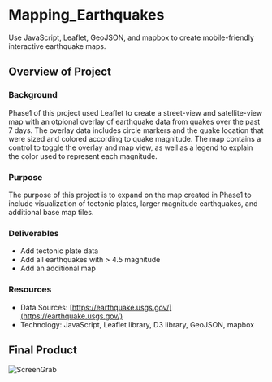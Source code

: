# Mapping_Earthquakes
 Use JavaScript, Leaflet, GeoJSON, and mapbox to create mobile-friendly interactive earthquake maps. 

## Overview of Project

### Background

Phase1 of this project used Leaflet to create a street-view and satellite-view map with an otpional overlay of earthquake data from quakes over the past 7 days. The overlay data includes circle markers and the quake location that were sized and colored according to quake magnitude. The map contains a control to toggle the overlay and map view, as well as a legend to explain the color used to represent each magnitude. 

### Purpose
The purpose of this project is to expand on the map created in Phase1 to include visualization of tectonic plates, larger magnitude earthquakes, and additional base map tiles.  

### Deliverables
 - Add tectonic plate data
 - Add all earthquakes with > 4.5 magnitude
 - Add an additional map

### Resources
 - Data Sources: [https://earthquake.usgs.gov/](https://earthquake.usgs.gov/)
 - Technology: JavaScript, Leaflet library, D3 library, GeoJSON, mapbox

## Final Product
![ScreenGrab](https://user-images.githubusercontent.com/93740725/159823635-8e8de63b-eaa0-4753-90a8-7a7b47487a3d.png)




